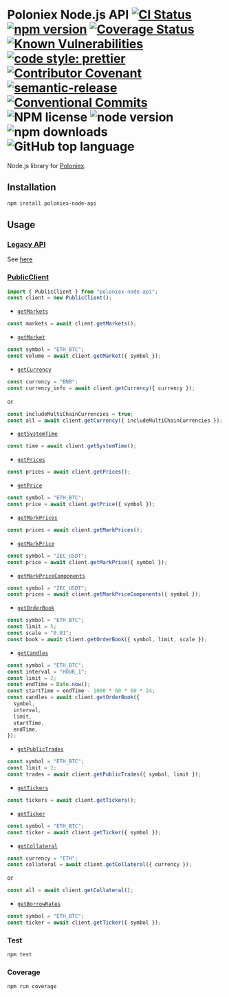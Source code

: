 # Poloniex Node.js API [![CI Status](https://github.com/vansergen/poloniex-node-api/workflows/CI/badge.svg?branch=main)](https://github.com/vansergen/poloniex-node-api/actions/workflows/ci.yml?query=branch%3Amain) [![npm version](https://badge.fury.io/js/poloniex-node-api.svg)](https://badge.fury.io/js/poloniex-node-api) [![Coverage Status](https://coveralls.io/repos/github/vansergen/poloniex-node-api/badge.svg?branch=main)](https://coveralls.io/github/vansergen/poloniex-node-api?branch=main) [![Known Vulnerabilities](https://snyk.io/test/github/vansergen/poloniex-node-api/badge.svg)](https://snyk.io/test/github/vansergen/poloniex-node-api) [![code style: prettier](https://img.shields.io/badge/code_style-prettier-ff69b4.svg)](https://github.com/prettier/prettier) [![Contributor Covenant](https://img.shields.io/badge/Contributor%20Covenant-2.1-4baaaa.svg)](code_of_conduct.md) [![semantic-release](https://img.shields.io/badge/%20%20%F0%9F%93%A6%F0%9F%9A%80-semantic--release-e10079.svg)](https://github.com/semantic-release/semantic-release) [![Conventional Commits](https://img.shields.io/badge/Conventional%20Commits-1.0.0-yellow.svg)](https://conventionalcommits.org) ![NPM license](https://img.shields.io/npm/l/poloniex-node-api) ![node version](https://img.shields.io/node/v/poloniex-node-api) ![npm downloads](https://img.shields.io/npm/dt/poloniex-node-api) ![GitHub top language](https://img.shields.io/github/languages/top/vansergen/poloniex-node-api)

Node.js library for [Poloniex](https://docs.poloniex.com/).

## Installation

```bash
npm install poloniex-node-api
```

## Usage

### [Legacy API](https://docs.legacy.poloniex.com/)

See [here](./README.legacy.md)

### [PublicClient](https://docs.poloniex.com/#public-endpoints)

```typescript
import { PublicClient } from "poloniex-node-api";
const client = new PublicClient();
```

- [`getMarkets`](https://docs.poloniex.com/#public-endpoints-reference-data-symbol-information)

```typescript
const markets = await client.getMarkets();
```

- [`getMarket`](https://docs.poloniex.com/#public-endpoints-reference-data-symbol-information)

```typescript
const symbol = "ETH_BTC";
const volume = await client.getMarket({ symbol });
```

- [`getCurrency`](https://docs.poloniex.com/#public-endpoints-reference-data-currency-information)

```typescript
const currency = "BNB";
const currency_info = await client.getCurrency({ currency });
```

or

```typescript
const includeMultiChainCurrencies = true;
const all = await client.getCurrency({ includeMultiChainCurrencies });
```

- [`getSystemTime`](https://docs.poloniex.com/#public-endpoints-reference-data-system-timestamp)

```typescript
const time = await client.getSystemTime();
```

- [`getPrices`](https://docs.poloniex.com/#public-endpoints-market-data-prices)

```typescript
const prices = await client.getPrices();
```

- [`getPrice`](https://docs.poloniex.com/#public-endpoints-market-data-prices)

```typescript
const symbol = "ETH_BTC";
const price = await client.getPrice({ symbol });
```

- [`getMarkPrices`](https://docs.poloniex.com/#public-endpoints-market-data-mark-price)

```typescript
const prices = await client.getMarkPrices();
```

- [`getMarkPrice`](https://docs.poloniex.com/#public-endpoints-market-data-mark-price)

```typescript
const symbol = "ZEC_USDT";
const price = await client.getMarkPrice({ symbol });
```

- [`getMarkPriceComponents`](https://docs.poloniex.com/#public-endpoints-market-data-mark-price-components)

```typescript
const symbol = "ZEC_USDT";
const prices = await client.getMarkPriceComponents({ symbol });
```

- [`getOrderBook`](https://docs.poloniex.com/#public-endpoints-market-data-order-book)

```typescript
const symbol = "ETH_BTC";
const limit = 5;
const scale = "0.01";
const book = await client.getOrderBook({ symbol, limit, scale });
```

- [`getCandles`](https://docs.poloniex.com/#public-endpoints-market-data-candles)

```typescript
const symbol = "ETH_BTC";
const interval = "HOUR_1";
const limit = 2;
const endTime = Date.now();
const startTime = endTime - 1000 * 60 * 60 * 24;
const candles = await client.getOrderBook({
  symbol,
  interval,
  limit,
  startTime,
  endTime,
});
```

- [`getPublicTrades`](https://docs.poloniex.com/#public-endpoints-market-data-trades)

```typescript
const symbol = "ETH_BTC";
const limit = 2;
const trades = await client.getPublicTrades({ symbol, limit });
```

- [`getTickers`](https://docs.poloniex.com/#public-endpoints-market-data-ticker)

```typescript
const tickers = await client.getTickers();
```

- [`getTicker`](https://docs.poloniex.com/#public-endpoints-market-data-ticker)

```typescript
const symbol = "ETH_BTC";
const ticker = await client.getTicker({ symbol });
```

- [`getCollateral`](https://docs.poloniex.com/#public-endpoints-margin-collateral-info)

```typescript
const currency = "ETH";
const collateral = await client.getCollateral({ currency });
```

or

```typescript
const all = await client.getCollateral();
```

- [`getBorrowRates`](https://docs.poloniex.com/#public-endpoints-margin-borrow-rates-info)

```typescript
const symbol = "ETH_BTC";
const ticker = await client.getTicker({ symbol });
```

### Test

```bash
npm test
```

### Coverage

```bash
npm run coverage
```
